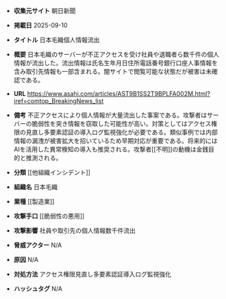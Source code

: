 - **収集元サイト**
朝日新聞

- **掲載日**
2025-09-10

- **タイトル**
日本毛織個人情報流出

- **概要**
日本毛織のサーバーが不正アクセスを受け社員や退職者ら数千件の個人情報が流出した。流出情報は氏名生年月日住所電話番号銀行口座人事情報を含み取引先情報も一部含まれる。闇サイトで閲覧可能な状態だが被害は未確認である。

- **URL**
https://www.asahi.com/articles/AST9B1SS2T9BPLFA002M.html?iref=comtop_BreakingNews_list

- **備考**
不正アクセスにより個人情報が大量流出した事案である。攻撃者はサーバーの脆弱性を突き情報を窃取した可能性が高い。対策としてはアクセス権限の見直し多要素認証の導入ログ監視強化が必要である。類似事例では内部情報の漏洩が被害拡大を招いているため早期対応が重要である。将来的にはAIを活用した異常検知の導入も推奨される。攻撃者[[不明]]の動機は金銭目的と推測される。

- **分類**
[[他組織インシデント]]

- **組織名**
日本毛織

- **業種**
[[製造業]]

- **攻撃手口**
[[脆弱性の悪用]]

- **攻撃影響**
社員や取引先の個人情報数千件流出

- **脅威アクター**
N/A

- **原因**
N/A

- **対処方法**
アクセス権限見直し多要素認証導入ログ監視強化

- **ハッシュタグ**
N/A
